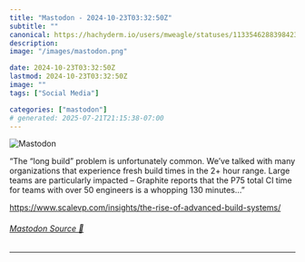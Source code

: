 ```yaml
---
title: "Mastodon - 2024-10-23T03:32:50Z"
subtitle: ""
canonical: https://hachyderm.io/users/mweagle/statuses/113354628839842350
description:
image: "/images/mastodon.png"

date: 2024-10-23T03:32:50Z
lastmod: 2024-10-23T03:32:50Z
image: ""
tags: ["Social Media"]

categories: ["mastodon"]
# generated: 2025-07-21T21:15:38-07:00
---
```

![Mastodon](/images/mastodon.png)

<p>“The “long build” problem is unfortunately common. We’ve talked with many organizations that experience fresh build times in the 2+ hour range. Large teams are particularly impacted – Graphite reports that the P75 total CI time for teams with over 50 engineers is a whopping 130 minutes…”</p><p><a href="https://www.scalevp.com/insights/the-rise-of-advanced-build-systems/" target="_blank" rel="nofollow noopener noreferrer" translate="no"><span class="invisible">https://www.</span><span class="ellipsis">scalevp.com/insights/the-rise-</span><span class="invisible">of-advanced-build-systems/</span></a></p>


###### [Mastodon Source 🐘](https://hachyderm.io/@mweagle/113354628839842350)

___
